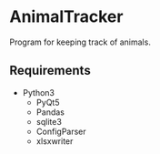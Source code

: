 # AnimalTracker
Program for keeping track of animals.

## Requirements

- Python3
    - PyQt5
    - Pandas
    - sqlite3
    - ConfigParser
    - xlsxwriter
